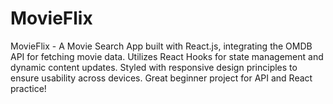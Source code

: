 # MovieFlix
MovieFlix - A Movie Search App built with React.js, integrating the OMDB API for fetching movie data. Utilizes React Hooks for state management and dynamic content updates. Styled with responsive design principles to ensure usability across devices. Great beginner project for API and React practice!
